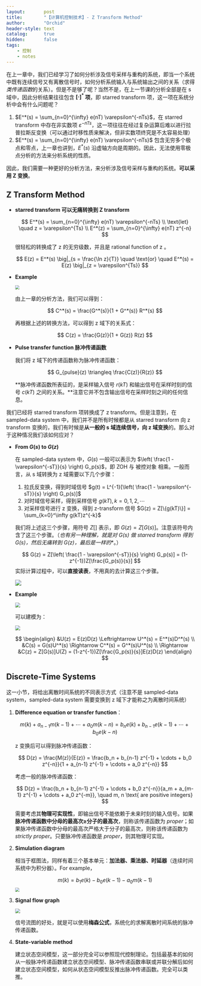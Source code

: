 ```yaml
---
layout:       post
title:        "【计算机控制技术】- Z Transform Method"
author:       "Orchid"
header-style: text
catalog:      true
hidden:       false
tags:
    - 控制
    - notes
---
```


在上一章中，我们已经学习了如何分析涉及信号采样与重构的系统，即当一个系统中既有连续信号又有离散信号时，如何分析系统输入与系统输出之间的关系（求得*类传递函数*的关系）。但是不是够了呢？当然不是，在上一节课的分析全部是在 s 域中，因此分析结果往往包含 **$[\cdot]^*$ 项**，即 starred transform 项，这一项在系统分析中会有什么问题呢？

1. $E^*(s) = \sum_{n=0}^{\infty} e(nT) \varepsilon^{-nTs}$，在 starred transform 中存在非实数项 $\varepsilon^{-nTs}$，这一项往往在经过复杂运算后难以进行拉普拉斯反变换（可以通过时移性质来解决，但非实数项终究是不太容易处理）
1. $E^*(s) = \sum_{n=0}^{\infty} e(nT) \varepsilon^{-nTs}$ 包含无穷多个极点和零点，上一章也讲到，$E^*(s)$ 沿虚轴方向是周期的。因此，无法使用零极点分析的方法来分析系统的性质。

因此，我们需要一种更好的分析方法，来分析涉及信号采样与重构的系统。**可以采用 Z 变换**。

## Z Transform Method

* **starred transform 可以无痛转换到 Z transform**
  
  $$
  E^*(s) = \sum_{n=0}^{\infty} e(nT) \varepsilon^{-nTs} \\
  \text{let} \quad z =  \varepsilon^{Ts} \\
  E^*(z) = \sum_{n=0}^{\infty} e(nT) z^{-n}
  $$
  
  很轻松的转换成了 z 的无穷级数，并且是 rational function of z 。
  
  $$
  E(z) = E^*(s) \big|_{s = \frac{\ln z}{T}} \quad \text{or} \quad E^*(s) = E(z) \big|_{z = \varepsilon^{Ts}}
  $$

* **Example**

  <img src="https://notes.sjtu.edu.cn/uploads/upload_eb44ae7c95bea99596fd45095e26f098.png" style="zoom:67%;" />

  由上一章的分析方法，我们可以得到：
  
  $$
  C^*(s) = \frac{G^*(s)}{1 + G^*(s)} R^*(s)
  $$
  
  再根据上述的转换方法，可以得到 z 域下的关系式：
  
  $$
  C(z) = \frac{G(z)}{1 + G(z)} R(z)
  $$

* **Pulse transfer function 脉冲传递函数**

  我们将 z 域下的传递函数称为脉冲传递函数：
  
  $$
  G_{pulse}(z) \triangleq \frac{C(z)}{R(z)}
  $$
  
  **脉冲传递函数所表征的，是采样输入信号 $r(kT)$ 和输出信号在采样时刻的信号 $c(kT)$ 之间的关系。**注意它并不包含输出信号在采样时刻之间的任何信息。



我们已经将 starred transform 项转换成了 z transform。但是注意到，在 sampled-data system 中，我们并不是所有时候都是从 starred transform 向 z transform 变换的，我们有时候是**从一般的 s 域连续信号，向 z 域变换**的。那么对于这种情况我们该如何应对？

* **From $G(s)$ to $G(z)$**

  在 sampled-data system 中，$G(s)$ 一般可以表示为 $\left( \frac{1 - \varepsilon^{-sT}}{s} \right) G_p(s)$，即 ZOH 与 被控对象 相乘。一般而言，从 s 域转换为 z 域需要以下几个步骤：

  1. 拉氏反变换，得到时域信号 $g(t) = L^{-1}[\left( \frac{1 - \varepsilon^{-sT}}{s} \right) G_p(s)]$
  2. 对时域信号采样，得到采样信号 $g(kT), k = 0, 1, 2, \cdots$
  3. 对采样信号进行 z 变换，得到 z-transform 信号 $G(z) = Z[\{g(kT)\}] = \sum_{k=0}^\infty g(kT)z^{-k}$

  我们将上述这三个步骤，用符号 $Z[]$ 表示，即 $G(z) = Z[G(s)]$。注意该符号内含了这三个步骤。（**也有另一种理解，就是对 G(s) 做 starred transform 得到 G*(s)，然后无痛转到 G(z)，最后是一样的**。）
  
  $$
  G(z) = Z[\left( \frac{1 - \varepsilon^{-sT}}{s} \right) G_p(s)] = (1-z^{-1})Z[\frac{G_p(s)}{s}]
  $$
  实际计算过程中，可以**直接读表**，不用真的去计算这三个步骤。

  ![](https://notes.sjtu.edu.cn/uploads/upload_a000e5efdd41ad69d5afa9d797dcf275.png)

* **Example**

  <img src="https://notes.sjtu.edu.cn/uploads/upload_b1a4bf416f777655bd282286d42e618f.png" style="zoom:80%;" />

  可以建模为：

  <img src="https://notes.sjtu.edu.cn/uploads/upload_ab6f38a263f626843a138fe0ebc51ba5.png" style="zoom:80%;" />
  
  $$
  \begin{align}
  &U(z) = E(z)D(z) \Leftrightarrow U^*(s) = E^*(s)D^*(s) \\
  &C(s) = G(s)U^*(s) \Rightarrow C^*(s) = G^*(s)U^*(s) \\
  \Rightarrow &C(z) = Z[G(s)]U(Z) = (1-z^{-1})Z[\frac{G_p(s)}{s}]E(z)D(z)
  \end{align}
  $$



## Discrete-Time Systems

这一小节，将给出离散时间系统的不同表示方式（注意不是 sampled-data system，sampled-data system 需要变换到 z 域下才能称之为离散时间系统）

1. **Difference equation or transfer function**：
   
   $$
   m(k) + a_{n-1} m(k-1) + \cdots + a_0 m(k-n) = b_n e(k) + b_{n-1} e(k-1) + \cdots + b_0 e(k-n) 
   $$
   
   z 变换后可以得到脉冲传递函数：
   
   $$
   D(z) = \frac{M(z)}{E(z)} = \frac{b_n + b_{n-1} z^{-1} + \cdots + b_0 z^{-n}}{1 + a_{n-1} z^{-1} + \cdots + a_0 z^{-n}}
   $$
   
   考虑一般的脉冲传递函数：
   
   $$
   D(z) = \frac{b_n + b_{n-1} z^{-1} + \cdots + b_0 z^{-n}}{a_m + a_{m-1} z^{-1} + \cdots + a_0 z^{-m}}, \quad m, n \text{ are positive integers}
   $$
   
   需要考虑其**物理可实现性**，即输出信号不能依赖于未来时刻的输入信号。如果**脉冲传递函数中分母的最高次≥分子的最高次**，则称该传递函数为 $proper$；如果脉冲传递函数中分母的最高次严格大于分子的最高次，则称该传递函数为 $strictly \ proper$。只要脉冲传递函数是 $proper$，则其物理可实现。

2. **Simulation diagram**

   相当于框图法，同样有着三个基本单元：**加法器、乘法器、时延器**（连续时间系统中为积分器）。For example，
   
   $$
   m(k) = b_1 e(k) - b_0 e(k-1) - a_0 m(k-1)
   $$
   <img src="https://notes.sjtu.edu.cn/uploads/upload_f6cf2bfe96390af0fcd4193159d959ff.png" style="zoom:67%;" />

3. **Signal flow graph**

   <img src="https://notes.sjtu.edu.cn/uploads/upload_df821012015d3bdc34eb4fc0a66ce534.png" style="zoom:80%;" />

   信号流图的好处，就是可以使用**梅森公式**，系统化的求解离散时间系统的脉冲传递函数。

4. **State-variable method**

   建立状态空间模型，这一部分完全可以参照现代控制理论。包括最基本的如何从一般脉冲传递函数建立状态空间模型、脉冲传递函数串联或并联分解后如何建立状态空间模型，如何从状态空间模型反推出脉冲传递函数。完全可以类推。
